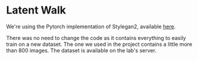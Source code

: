 # Latent Walk

We're using the Pytorch implementation of Stylegan2, available [here](https://github.com/NVlabs/stylegan2-ada-pytorch).

There was no need to change the code as it contains everything to easily train on a new dataset. The one we used in the project contains a little more than 800 images. The dataset is available on the lab's server. 
